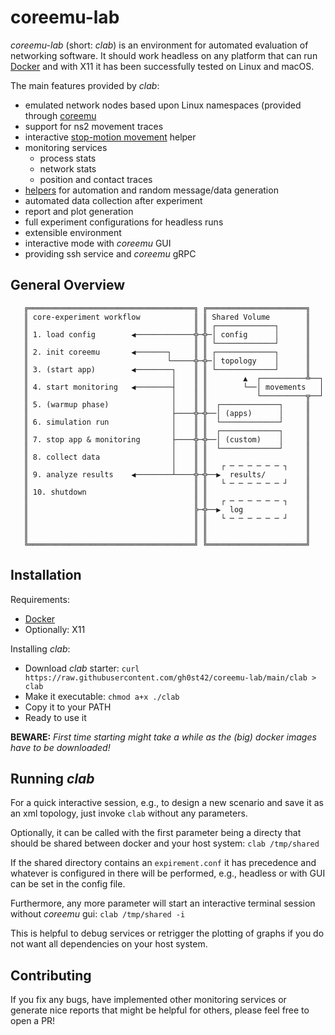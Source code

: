 coreemu-lab
===========

*coreemu-lab* (short: *clab*) is an environment for automated evaluation of networking software.
It should work headless on any platform that can run [Docker](https://www.docker.com/) and with X11 it has been successfully tested on Linux and macOS.

The main features provided by *clab*:

- emulated network nodes based upon Linux namespaces (provided through [coreemu](https://github.com/coreemu/coreemu)
- support for ns2 movement traces
- interactive [stop-motion movement](https://github.com/gh0st42/core-automator) helper
- monitoring services
    - process stats
    - network stats
    - position and contact traces
- [helpers](https://github.com/gh0st42/core-helpers) for automation and random message/data generation
- automated data collection after experiment
- report and plot generation
- full experiment configurations for headless runs
- extensible environment
- interactive mode with *coreemu* GUI
- providing ssh service and *coreemu* gRPC

## General Overview

       ╔═════════════════════════════════════╗ ╔══════════════════════╗
       ║ core-experiment workflow            ║ ║ Shared Volume        ║
       ║                                     ║ ║ ┌─────────────┐      ║
       ║ 1. load config        ◀─────────────╬─╬─│ config      │      ║
       ║                                     ║ ║ └─────────────┘      ║
       ║ 2. init coreemu       ◀───────┐     ║ ║ ┌─────────────┐      ║
       ║                               └─────╬─╬─│ topology    │      ║
       ║ 3. (start app)        ◀────────┐    ║ ║ └─────────────┘      ║
       ║                                │    ║ ║        ▲  ┌──────────╩──┐
       ║ 4. start monitoring   ◀────────┤    ║ ║        └──│ movements   │
       ║                                │    ║ ║           └──────────╦──┘
       ║ 5. (warmup phase)              │    ║ ║  ┌─────────────┐     ║
       ║                                ├────╬─╬──│ (apps)      │     ║
       ║ 6. simulation run              │    ║ ║  └─────────────┘     ║
       ║                                │    ║ ║  ┌─────────────┐     ║
       ║ 7. stop app & monitoring       ├────╬─╬──│ (custom)    │     ║
       ║                                │    ║ ║  └─────────────┘     ║
       ║ 8. collect data                │    ║ ║                      ║
       ║                                │    ║ ║   ┌ ─ ─ ─ ─ ─ ─ ┐    ║
       ║ 9. analyze results    ◀────────┴────╬─╬──▶  results/         ║
       ║                                     ║ ║   └ ─ ─ ─ ─ ─ ─ ┘    ║
       ║ 10. shutdown                        ║ ║                      ║
       ║                                     ║ ║   ┌ ─ ─ ─ ─ ─ ─ ┐    ║
       ║                                     ╠─╬──▶  log              ║
       ║                                     ║ ║   └ ─ ─ ─ ─ ─ ─ ┘    ║
       ║                                     ║ ║                      ║
       ║                                     ║ ║                      ║
       ╚═════════════════════════════════════╝ ╚══════════════════════╝

## Installation

Requirements:

- [Docker](https://www.docker.com/)
- Optionally: X11

Installing *clab*:
- Download *clab* starter: `curl https://raw.githubusercontent.com/gh0st42/coreemu-lab/main/clab > clab`
- Make it executable: `chmod a+x ./clab`
- Copy it to your PATH
- Ready to use it

**BEWARE:** *First time starting might take a while as the (big) docker images have to be downloaded!*

## Running *clab*

For a quick interactive session, e.g., to design a new scenario and save it as an xml topology, just invoke `clab` without any parameters.

Optionally, it can be called with the first parameter being a directy that should be shared between docker and your host system: `clab /tmp/shared`

If the shared directory contains an `expirement.conf` it has precedence and whatever is configured in there will be performed, e.g., headless or with GUI can be set in the config file.

Furthermore, any more parameter will start an interactive terminal session without *coreemu* gui: `clab /tmp/shared -i`

This is helpful to debug services or retrigger the plotting of graphs if you do not want all dependencies on your host system.

## Contributing

If you fix any bugs, have implemented other monitoring services or generate nice reports that might be helpful for others, please feel free to open a PR! 